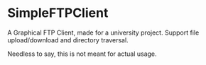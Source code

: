 # SimpleFTPClient

A Graphical FTP Client, made for a university project. Support file upload/download and directory traversal.

Needless to say, this is not meant for actual usage.
